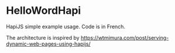 # HelloWordHapi
HapiJS simple example usage. Code is in French.

The architecture is inspired by https://wtmimura.com/post/serving-dynamic-web-pages-using-hapijs/

